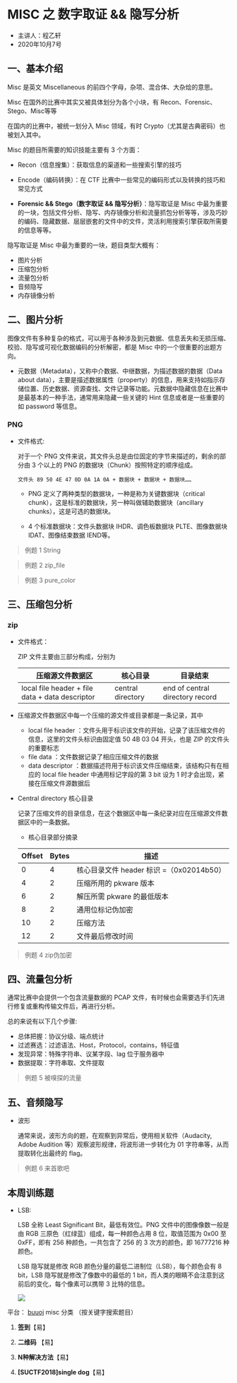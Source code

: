 # MISC 之 数字取证 && 隐写分析
- 主讲人：程乙轩
- 2020年10月7号

## 一、基本介绍

Misc 是英文 Miscellaneous 的前四个字母，杂项、混合体、大杂烩的意思。

Misc 在国外的比赛中其实又被具体划分为各个小块，有 Recon、Forensic、Stego、Misc等等

在国内的比赛中，被统一划分入 Misc 领域，有时 Crypto（尤其是古典密码）也被划入其中。

Misc 的题目所需要的知识技能主要有 3 个方面：

- Recon（信息搜集）：获取信息的渠道和一些搜索引擎的技巧

- Encode（编码转换）：在 CTF 比赛中一些常见的编码形式以及转换的技巧和常见方式

- **Forensic && Stego（数字取证 && 隐写分析）**：隐写取证是 Misc 中最为重要的一块，包括文件分析、隐写、内存镜像分析和流量抓包分析等等，涉及巧妙的编码、隐藏数据、层层嵌套的文件中的文件，灵活利用搜索引擎获取所需要的信息等等。

隐写取证是 Misc 中最为重要的一块，题目类型大概有：
- 图片分析
- 压缩包分析
- 流量包分析
- 音频隐写
- 内存镜像分析

## 二、图片分析

图像文件有多种复杂的格式，可以用于各种涉及到元数据、信息丢失和无损压缩、校验、隐写或可视化数据编码的分析解密，都是 Misc 中的一个很重要的出题方向。

- 元数据（Metadata），又称中介数据、中继数据，为描述数据的数据（Data about data），主要是描述数据属性（property）的信息，用来支持如指示存储位置、历史数据、资源查找、文件记录等功能。元数据中隐藏信息在比赛中是最基本的一种手法，通常用来隐藏一些关键的 Hint 信息或者是一些重要的如 password 等信息。

### PNG
- 文件格式:

    对于一个 PNG 文件来说，其文件头总是由位固定的字节来描述的，剩余的部分由 3 个以上的 PNG 的数据块（Chunk）按照特定的顺序组成。

    ```
    文件头 89 50 4E 47 0D 0A 1A 0A + 数据块 + 数据块 + 数据块……
    ```

  - PNG 定义了两种类型的数据块，一种是称为关键数据块（critical chunk），这是标准的数据块，另一种叫做辅助数据块（ancillary chunks），这是可选的数据块。

  - 4 个标准数据块：文件头数据块 IHDR、调色板数据块 PLTE、图像数据块 IDAT、图像结束数据 IEND等。

> 例题 1 String

> 例题 2 zip_file

> 例题 3 pure_color

## 三、压缩包分析
###  zip 
- 文件格式：

  ZIP 文件主要由三部分构成，分别为

  | 压缩源文件数据区                                | 核心目录          | 目录结束                        |
  | ----------------------------------------------- | ----------------- | ------------------------------- |
  | local file header + file data + data descriptor | central directory | end of central directory record |

- 压缩源文件数据区中每一个压缩的源文件或目录都是一条记录，其中

  - local file header ：文件头用于标识该文件的开始，记录了该压缩文件的信息，这里的文件头标识由固定值 50 4B 03 04 开头，也是 ZIP 的文件头的重要标志
  - file data ：文件数据记录了相应压缩文件的数据
  - data descriptor ：数据描述符用于标识该文件压缩结束，该结构只有在相应的 local file header 中通用标记字段的第 3 bit 设为 1 时才会出现，紧接在压缩文件源数据后

- Central directory 核心目录

  记录了压缩文件的目录信息，在这个数据区中每一条纪录对应在压缩源文件数据区中的一条数据。
  - 核心目录部分摘录

  | Offset | Bytes | 描述                                     |
  | ------ | ----- | ---------------------------------------- |
  | 0      | 4     | 核心目录文件 header 标识 =（0x02014b50） |
  | 4      | 2     | 压缩所用的 pkware 版本                   |
  | 6      | 2     | 解压所需 pkware 的最低版本               |
  | 8      | 2     | 通用位标记伪加密                         |
  | 10     | 2     | 压缩方法                                 |
  | 12     | 2     | 文件最后修改时间                         |

> 例题 4 zip伪加密

## 四、流量包分析

通常比赛中会提供一个包含流量数据的 PCAP 文件，有时候也会需要选手们先进行修复或重构传输文件后，再进行分析。

总的来说有以下几个步骤:
- 总体把握：协议分级、端点统计
- 过滤赛选：过滤语法、Host，Protocol，contains，特征值
- 发现异常：特殊字符串、议某字段、lag 位于服务器中
- 数据提取：字符串取、文件提取

> 例题 5 被嗅探的流量

## 五、音频隐写

- 波形
	
    通常来说，波形方向的题，在观察到异常后，使用相关软件（Audacity, Adobe Audition 等）观察波形规律，将波形进一步转化为 01 字符串等，从而提取转化出最终的 flag。

> 例题 6 来首歌吧

## 本周训练题

- LSB:

    LSB 全称 Least Significant Bit，最低有效位。PNG 文件中的图像像数一般是由 RGB 三原色（红绿蓝）组成，每一种颜色占用 8 位，取值范围为 0x00 至 0xFF，即有 256 种颜色，一共包含了 256 的 3 次方的颜色，即 16777216 种颜色。

    LSB 隐写就是修改 RGB 颜色分量的最低二进制位（LSB），每个颜色会有 8 bit，LSB 隐写就是修改了像数中的最低的 1 bit，而人类的眼睛不会注意到这前后的变化，每个像素可以携带 3 比特的信息。

    ![](imgs/lsb.jpg)

平台： [buuoj](https://buuoj.cn/) misc 分类 （按关键字搜索题目）

1. **签到**【易】

2. **二维码** 【易】

3. **N种解决方法**【易】

4. **[SUCTF2018]single dog**【易】
